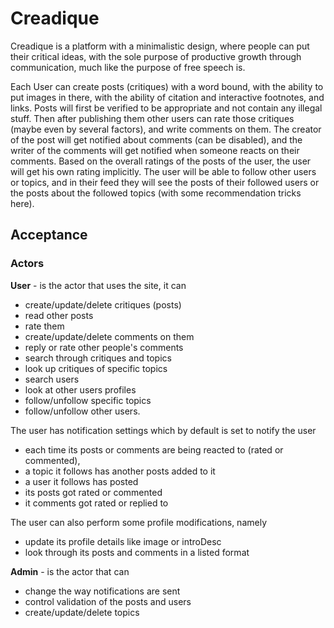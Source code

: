 # Creadique
Creadique is a platform with a minimalistic design, where people can put their critical ideas,
with the sole purpose of productive growth through communication, much like the purpose of free speech is.

Each User can create posts (critiques) with a word bound, with the ability to put images in there,
with the ability of citation and interactive footnotes, and links. Posts will first be verified to
be appropriate and not contain any illegal stuff. Then after publishing them other users can rate those
critiques (maybe even by several factors), and write comments on them. The creator of the post will get
notified about comments (can be disabled), and the writer of the comments will get notified when someone
reacts on their comments. Based on the overall ratings of the posts of the user, the user will get his
own rating implicitly. The user will be able to follow other users or topics, and in their feed they will
see the posts of their followed users or the posts about the followed topics (with some recommendation
tricks here). 

## Acceptance

### Actors
**User** - is the actor that uses the site, it can 
- create/update/delete critiques (posts)
- read other posts
- rate them
- create/update/delete comments on them
- reply or rate other people's comments
- search through critiques and topics
- look up critiques of specific topics
- search users
- look at other users profiles
- follow/unfollow specific topics
- follow/unfollow other users.

The user has notification settings which by default is set to notify the user
- each time its posts or comments are being reacted to (rated or commented),
- a topic it follows has another posts added to it
- a user it follows has posted
- its posts got rated or commented
- it comments got rated or replied to

The user can also perform some profile modifications, namely
- update its profile details like image or introDesc
- look through its posts and comments in a listed format

**Admin** - is the actor that can
- change the way notifications are sent
- control validation of the posts and users
- create/update/delete topics











